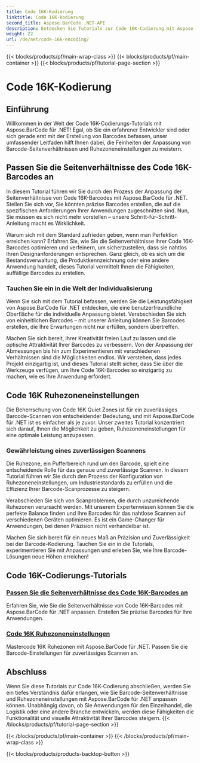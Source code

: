 ```yaml
---
title: Code 16K-Kodierung
linktitle: Code 16K-Kodierung
second_title: Aspose.BarCode .NET-API
description: Entdecken Sie Tutorials zur Code 16K-Codierung mit Aspose.BarCode für .NET. Passen Sie Barcode-Seitenverhältnisse und Ruhezoneneinstellungen an, um in Ihren Anwendungen präzises und zuverlässiges Scannen zu ermöglichen.
weight: 22
url: /de/net/code-16k-encoding/
---
```


{{< blocks/products/pf/main-wrap-class >}}
{{< blocks/products/pf/main-container >}}
{{< blocks/products/pf/tutorial-page-section >}}

# Code 16K-Kodierung


## Einführung

Willkommen in der Welt der Code 16K-Codierungs-Tutorials mit Aspose.BarCode für .NET! Egal, ob Sie ein erfahrener Entwickler sind oder sich gerade erst mit der Erstellung von Barcodes befassen, unser umfassender Leitfaden hilft Ihnen dabei, die Feinheiten der Anpassung von Barcode-Seitenverhältnissen und Ruhezoneneinstellungen zu meistern.

## Passen Sie die Seitenverhältnisse des Code 16K-Barcodes an

In diesem Tutorial führen wir Sie durch den Prozess der Anpassung der Seitenverhältnisse von Code 16K-Barcodes mit Aspose.BarCode für .NET. Stellen Sie sich vor, Sie könnten präzise Barcodes erstellen, die auf die spezifischen Anforderungen Ihrer Anwendungen zugeschnitten sind. Nun, Sie müssen es sich nicht mehr vorstellen – unsere Schritt-für-Schritt-Anleitung macht es Wirklichkeit.

Warum sich mit dem Standard zufrieden geben, wenn man Perfektion erreichen kann? Erfahren Sie, wie Sie die Seitenverhältnisse Ihrer Code 16K-Barcodes optimieren und verfeinern, um sicherzustellen, dass sie nahtlos Ihren Designanforderungen entsprechen. Ganz gleich, ob es sich um die Bestandsverwaltung, die Produktkennzeichnung oder eine andere Anwendung handelt, dieses Tutorial vermittelt Ihnen die Fähigkeiten, auffällige Barcodes zu erstellen.

### Tauchen Sie ein in die Welt der Individualisierung

Wenn Sie sich mit dem Tutorial befassen, werden Sie die Leistungsfähigkeit von Aspose.BarCode für .NET entdecken, die eine benutzerfreundliche Oberfläche für die individuelle Anpassung bietet. Verabschieden Sie sich von einheitlichen Barcodes – mit unserer Anleitung können Sie Barcodes erstellen, die Ihre Erwartungen nicht nur erfüllen, sondern übertreffen.

Machen Sie sich bereit, Ihrer Kreativität freien Lauf zu lassen und die optische Attraktivität Ihrer Barcodes zu verbessern. Von der Anpassung der Abmessungen bis hin zum Experimentieren mit verschiedenen Verhältnissen sind die Möglichkeiten endlos. Wir verstehen, dass jedes Projekt einzigartig ist, und dieses Tutorial stellt sicher, dass Sie über die Werkzeuge verfügen, um Ihre Code 16K-Barcodes so einzigartig zu machen, wie es Ihre Anwendung erfordert.

## Code 16K Ruhezoneneinstellungen

Die Beherrschung von Code 16K Quiet Zones ist für ein zuverlässiges Barcode-Scannen von entscheidender Bedeutung, und mit Aspose.BarCode für .NET ist es einfacher als je zuvor. Unser zweites Tutorial konzentriert sich darauf, Ihnen die Möglichkeit zu geben, Ruhezoneneinstellungen für eine optimale Leistung anzupassen.

### Gewährleistung eines zuverlässigen Scannens

Die Ruhezone, ein Pufferbereich rund um den Barcode, spielt eine entscheidende Rolle für das genaue und zuverlässige Scannen. In diesem Tutorial führen wir Sie durch den Prozess der Konfiguration von Ruhezoneneinstellungen, um Industriestandards zu erfüllen und die Effizienz Ihrer Barcode-Scanprozesse zu steigern.

Verabschieden Sie sich von Scanproblemen, die durch unzureichende Ruhezonen verursacht werden. Mit unserem Expertenwissen können Sie die perfekte Balance finden und Ihre Barcodes für das nahtlose Scannen auf verschiedenen Geräten optimieren. Es ist ein Game-Changer für Anwendungen, bei denen Präzision nicht verhandelbar ist.

Machen Sie sich bereit für ein neues Maß an Präzision und Zuverlässigkeit bei der Barcode-Kodierung. Tauchen Sie ein in die Tutorials, experimentieren Sie mit Anpassungen und erleben Sie, wie Ihre Barcode-Lösungen neue Höhen erreichen!
## Code 16K-Codierungs-Tutorials
### [Passen Sie die Seitenverhältnisse des Code 16K-Barcodes an](./code-16k-aspect-ratio-customization/)
Erfahren Sie, wie Sie die Seitenverhältnisse von Code 16K-Barcodes mit Aspose.BarCode für .NET anpassen. Erstellen Sie präzise Barcodes für Ihre Anwendungen.
### [Code 16K Ruhezoneneinstellungen](./code-16k-quiet-zone-settings/)
Mastercode 16K Ruhezonen mit Aspose.BarCode für .NET. Passen Sie die Barcode-Einstellungen für zuverlässiges Scannen an.

## Abschluss

Wenn Sie diese Tutorials zur Code 16K-Codierung abschließen, werden Sie ein tiefes Verständnis dafür erlangen, wie Sie Barcode-Seitenverhältnisse und Ruhezoneneinstellungen mit Aspose.BarCode für .NET anpassen können. Unabhängig davon, ob Sie Anwendungen für den Einzelhandel, die Logistik oder eine andere Branche entwickeln, werden diese Fähigkeiten die Funktionalität und visuelle Attraktivität Ihrer Barcodes steigern.
{{< /blocks/products/pf/tutorial-page-section >}}

{{< /blocks/products/pf/main-container >}}
{{< /blocks/products/pf/main-wrap-class >}}

{{< blocks/products/products-backtop-button >}}
